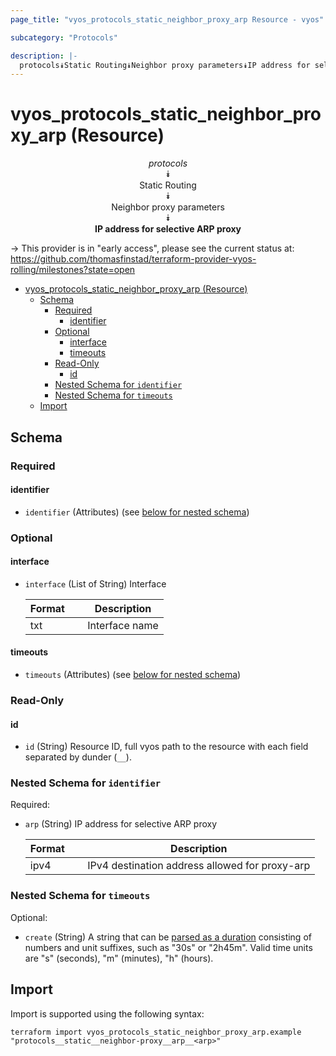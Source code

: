 ```yaml
---
page_title: "vyos_protocols_static_neighbor_proxy_arp Resource - vyos"

subcategory: "Protocols"

description: |-
  protocols⯯Static Routing⯯Neighbor proxy parameters⯯IP address for selective ARP proxy
---
```


# vyos_protocols_static_neighbor_proxy_arp (Resource)
<center>


*protocols*  
⯯  
Static Routing  
⯯  
Neighbor proxy parameters  
⯯  
**IP address for selective ARP proxy**


</center>

-> This provider is in "early access", please see the current status at: https://github.com/thomasfinstad/terraform-provider-vyos-rolling/milestones?state=open

<!--TOC-->

- [vyos_protocols_static_neighbor_proxy_arp (Resource)](#vyos_protocols_static_neighbor_proxy_arp-resource)
  - [Schema](#schema)
    - [Required](#required)
      - [identifier](#identifier)
    - [Optional](#optional)
      - [interface](#interface)
      - [timeouts](#timeouts)
    - [Read-Only](#read-only)
      - [id](#id)
    - [Nested Schema for `identifier`](#nested-schema-for-identifier)
    - [Nested Schema for `timeouts`](#nested-schema-for-timeouts)
  - [Import](#import)

<!--TOC-->

<!-- schema generated by tfplugindocs -->
## Schema

### Required

#### identifier
- `identifier` (Attributes) (see [below for nested schema](#nestedatt--identifier))

### Optional

#### interface
- `interface` (List of String) Interface

    |  Format  &emsp;|  Description     |
    |----------|------------------|
    |  txt     &emsp;|  Interface name  |
#### timeouts
- `timeouts` (Attributes) (see [below for nested schema](#nestedatt--timeouts))

### Read-Only

#### id
- `id` (String) Resource ID, full vyos path to the resource with each field separated by dunder (`__`).

<a id="nestedatt--identifier"></a>
### Nested Schema for `identifier`

Required:

- `arp` (String) IP address for selective ARP proxy

    |  Format  &emsp;|  Description                                     |
    |----------|--------------------------------------------------|
    |  ipv4    &emsp;|  IPv4 destination address allowed for proxy-arp  |


<a id="nestedatt--timeouts"></a>
### Nested Schema for `timeouts`

Optional:

- `create` (String) A string that can be [parsed as a duration](https://pkg.go.dev/time#ParseDuration) consisting of numbers and unit suffixes, such as &#34;30s&#34; or &#34;2h45m&#34;. Valid time units are &#34;s&#34; (seconds), &#34;m&#34; (minutes), &#34;h&#34; (hours).

## Import

Import is supported using the following syntax:

```shell
terraform import vyos_protocols_static_neighbor_proxy_arp.example "protocols__static__neighbor-proxy__arp__<arp>"
```
